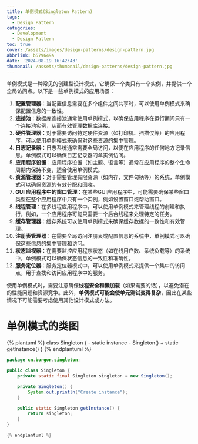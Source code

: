 ```yaml
---
title: 单例模式(Singleton Pattern)
tags:
  - Design Pattern
categories:
  - Development
  - Design Pattern
toc: true
cover: /assets/images/design-patterns/design-pattern.jpg
abbrlink: b579649a
date: '2024-08-19 16:42:43'
thumbnail: /assets/thumbnail/design-patterns/design-pattern.jpg
---
```


单例模式是一种常见的创建型设计模式，它确保一个类只有一个实例，并提供一个全局访问点。以下是一些单例模式的应用场景：

<!-- more -->
1. **配置管理器**：当配置信息需要在多个组件之间共享时，可以使用单例模式来确保配置信息的一致性。
2. **连接池**<span data-type="text" style="background-color: var(--b3-font-background9);">：数据库连接池通常使用单例模式，以确保应用程序在运行期间只有一个连接池实例，从而有效管理数据库连接。</span>
3. **硬件管理器**：对于需要访问特定硬件资源（如打印机、扫描仪等）的应用程序，可以使用单例模式来确保对这些资源的集中管理。
4. **日志记录器**：日志系统通常需要全局访问，以便在应用程序的任何地方记录信息。单例模式可以确保日志记录器的单实例访问。
5. **应用程序设置**：应用程序设置（如主题、语言等）通常在应用程序的整个生命周期内保持不变，适合使用单例模式。
6. **资源管理器**：对于需要管理有限资源（如内存、文件句柄等）的系统，单例模式可以确保资源的有效分配和回收。
7. **GUI 应用程序中的窗口管理**：在某些GUI应用程序中，可能需要确保某些窗口类型在整个应用程序中只有一个实例，例如设置窗口或帮助窗口。
8. **线程管理**：在多线程应用程序中，可以使用单例模式来管理线程的创建和执行，例如，一个应用程序可能只需要一个后台线程来处理特定的任务。
9. **缓存管理器**：缓存系统可以使用单例模式来确保缓存数据的一致性和有效管理。
10. **注册表管理器**：在需要全局访问注册表或配置信息的系统中，单例模式可以确保这些信息的集中管理和访问。
11. **状态监视器**：在需要监控应用程序状态（如在线用户数、系统负载等）的系统中，单例模式可以确保状态信息的一致性和准确性。
12. **服务定位器**：服务定位器模式中，可以使用单例模式来提供一个集中的访问点，用于查找和访问应用程序中的服务。

使用单例模式时，需要注意确保**线程安全和懒加载**（如果需要的话），以避免潜在的性能问题和资源竞争。此外，**单例模式可能会使单元测试变得复杂**，因此在某些情况下可能需要考虑使用其他设计模式或方法。

# 单例模式的类图

{% plantuml %}
class Singleton {
	- static instance
	- Singleton()
	+ static getInstance()
}
{% endplantuml %}

```java
package cn.borgor.singleton;

public class Singleton {
    private static final Singleton singleton = new Singleton();

    private Singleton() {
        System.out.println("Create instance");
    }

    public static Singleton getInstance() {
        return singleton;
    }
}

{% endplantuml %}


